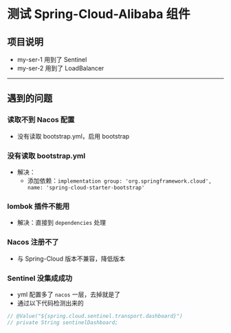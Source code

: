 # 测试 Spring-Cloud-Alibaba 组件

## 项目说明

- my-ser-1 用到了 Sentinel
- my-ser-2 用到了 LoadBalancer

---

## 遇到的问题

### 读取不到 Nacos 配置

- 没有读取 bootstrap.yml，启用 bootstrap

### 没有读取 bootstrap.yml

- 解决：
    - 添加依赖：`implementation group: 'org.springframework.cloud', name: 'spring-cloud-starter-bootstrap'`

### lombok 插件不能用

- 解决：直接到 `dependencies` 处理

### Nacos 注册不了

- 与 Spring-Cloud 版本不兼容，降低版本

### Sentinel 没集成成功

- yml 配置多了 `nacos` 一层，去掉就是了
- 通过以下代码检测出来的

```java
// @Value("${spring.cloud.sentinel.transport.dashboard}")
// private String sentinelDashboard;
```